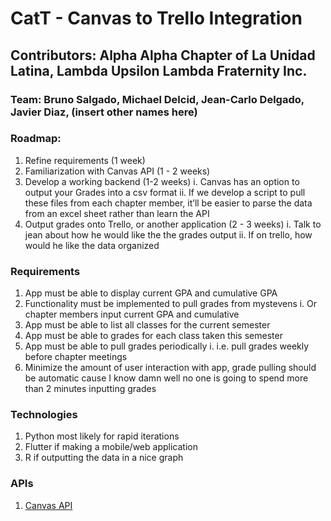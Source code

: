 # CatT - Canvas to Trello Integration
## Contributors: Alpha Alpha Chapter of La Unidad Latina, Lambda Upsilon Lambda Fraternity Inc. 

### Team: Bruno Salgado, Michael Delcid, Jean-Carlo Delgado, Javier Diaz, (insert other names here)


### Roadmap:
1. Refine requirements (1 week) 
2. Familiarization with Canvas API (1 - 2 weeks)
3. Develop a working backend (1-2 weeks)
  i. Canvas has an option to output your Grades into a csv format
  ii. If we develop a script to pull these files from each chapter member, it’ll be easier to parse the data from an excel sheet rather than learn the API
4. Output grades onto Trello, or another application (2 - 3 weeks)
  i. Talk to jean about how he would like the the grades output
  ii. If on trello, how would he like the data organized

### Requirements
1. App must be able to display current GPA and cumulative GPA
2. Functionality must be implemented to pull grades from mystevens
  i. Or chapter members input current GPA and cumulative
3. App must be able to list all classes for the current semester
4. App must be able to grades for each class taken this semester
5. App must be able to pull grades periodically 
  i. i.e. pull grades weekly before chapter meetings
6. Minimize the amount of user interaction with app, grade pulling should be automatic cause I know damn well no one is going to spend more than 2 minutes inputting grades


### Technologies 
1. Python most likely for rapid iterations 
2. Flutter if making a mobile/web application
3. R if outputting the data in a nice graph

### APIs
1. [Canvas API](https://canvas.instructure.com/doc/api/)
